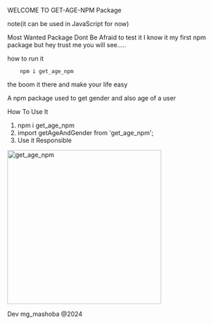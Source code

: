 WELCOME TO GET-AGE-NPM Package

note(it can be used in JavaScript for now)

Most Wanted Package 
Dont Be Afraid to test it I know it my first npm package but hey 
trust me you will see.....

how to run it 

        npm i get_age_npm

the boom it there and make your life easy

A npm package used to get gender and also age of a user


How To Use It

1. npm i get_age_npm
2. import getAgeAndGender from 'get_age_npm';
3. Use it Responsible

<img width="350" alt="get_age_npm" src="https://github.com/MukelaniGumaMashoba/get_age_npm/assets/131559676/af92ae8a-ed61-483b-9c13-9aa85d7f57a8">


Dev mg_mashoba @2024
